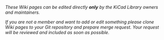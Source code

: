 _These Wiki pages can be edited directly **only** by the KiCad Library owners and maintainers._

_If you are not a member and want to add or edit something please clone Wiki pages to your Git repository and prepare merge request. Your request will be reviewed and included as soon as possible._